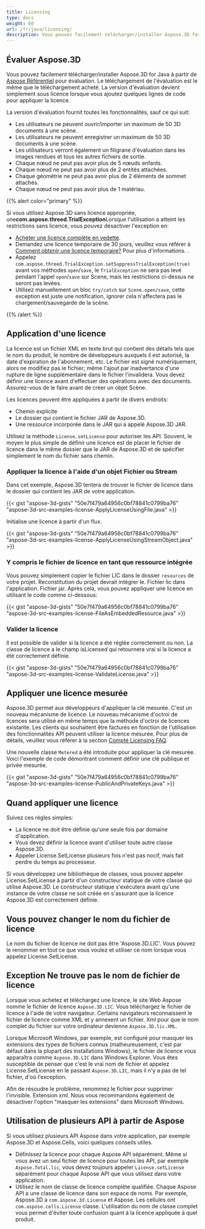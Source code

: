 ```yaml
---
title: Licensing
type: docs
weight: 60
url: /fr/java/licensing/
description: Vous pouvez facilement télécharger/installer Aspose.3D for Java à partir du référentiel Aspose pour évaluation. Le téléchargement de l'évaluation est le même que le téléchargement acheté. La version d'évaluation devient simplement sous licence lorsque vous ajoutez quelques lignes de code pour appliquer la licence.
---
```

##  **Évaluer Aspose.3D**
Vous pouvez facilement télécharger/installer Aspose.3D for Java à partir de [Aspose Référentiel](https://releases.aspose.com/java/repo/com/aspose/aspose-3d/) pour évaluation. Le téléchargement de l'évaluation est le même que le téléchargement acheté. La version d'évaluation devient simplement sous licence lorsque vous ajoutez quelques lignes de code pour appliquer la licence.

La version d'évaluation fournit toutes les fonctionnalités, sauf ce qui suit:

- Les utilisateurs ne peuvent ouvrir/importer un maximum de 50 3D documents à une scène.
- Les utilisateurs ne peuvent enregistrer un maximum de 50 3D documents à une scène.
- Les utilisateurs verront également un filigrane d'évaluation dans les images rendues et tous les autres fichiers de sortie.
- Chaque nœud ne peut pas avoir plus de 5 nœuds enfants.
- Chaque nœud ne peut pas avoir plus de 2 entités attachées.
- Chaque géométrie ne peut pas avoir plus de 2 éléments de sommet attachés.
- Chaque nœud ne peut pas avoir plus de 1 matériau.

{{% alert color="primary" %}} 

Si vous utilisez Aspose.3D sans licence appropriée, une**com.aspose.threed.TrialException**Lorsque l'utilisation a atteint les restrictions sans licence, vous pouvez désactiver l'exception en:

* [Acheter une licence complète en vedette](https://purchase.aspose.com/buy).
* Demandez une licence temporaire de 30 jours, veuillez vous référer à [Comment obtenir une licence temporaire?](https://purchase.aspose.com/temporary-license) Pour plus d'informations.
.
* Appelez `com.aspose.threed.TrialException.setSuppressTrialException(true)` avant vos méthodes `open`/`save`, le `TrialException` ne sera pas levé pendant l'appel `open`/`save` sur Scene, mais les restrictions ci-dessus ne seront pas levées.
* Utilisez manuellement un bloc `try/catch` sur `Scene.open/save`, cette exception est juste une notification, ignorer cela n'affectera pas le chargement/sauvegarde de la scène.

{{% /alert %}} 
##  **Application d'une licence**
La licence est un fichier XML en texte brut qui contient des détails tels que le nom du produit, le nombre de développeurs auxquels il est autorisé, la date d'expiration de l'abonnement, etc. Le fichier est signé numériquement, alors ne modifiez pas le fichier; même l'ajout par inadvertance d'une rupture de ligne supplémentaire dans le fichier l'invalidera. Vous devez définir une licence avant d'effectuer des opérations avec des documents. Assurez-vous de le faire avant de créer un objet Scène.

Les licences peuvent être appliquées à partir de divers endroits:

- Chemin explicite
- Le dossier qui contient le fichier JAR de Aspose.3D.
- Une ressource incorporée dans le JAR qui a appelé Aspose.3D JAR.

Utilisez la méthode `License.setLicense` pour autoriser les API. Souvent, le moyen le plus simple de définir une licence est de placer le fichier de licence dans le même dossier que le JAR de Aspose.3D et de spécifier simplement le nom du fichier sans chemin.
###  **Appliquer la licence à l'aide d'un objet Fichier ou Stream**
Dans cet exemple, Aspose.3D tentera de trouver le fichier de licence dans le dossier qui contient les JAR de votre application.

{{< gist "aspose-3d-gists" "50e7f479a64956c0bf78841c0799ba76" "aspose-3d-src-examples-license-ApplyLicenseUsingFile.java" >}}

Initialise une licence à partir d'un flux.

{{< gist "aspose-3d-gists" "50e7f479a64956c0bf78841c0799ba76" "aspose-3d-src-examples-license-ApplyLicenseUsingStreamObject.java" >}}
###  **Y compris le fichier de licence en tant que ressource intégrée**
Vous pouvez simplement copier le fichier LIC dans le dossier `resources` de votre projet. Reconstitution du projet devrait intégrer le. Fichier lic dans l'application. Fichier jar. Après cela, vous pouvez appliquer une licence en utilisant le code comme ci-dessous:

{{< gist "aspose-3d-gists" "50e7f479a64956c0bf78841c0799ba76" "aspose-3d-src-examples-license-FileAsEmbeddedResource.java" >}}
###  **Valider la licence**
Il est possible de valider si la licence a été réglée correctement ou non. La classe de licence a le champ isLicensed qui retournera vrai si la licence a été correctement définie.

{{< gist "aspose-3d-gists" "50e7f479a64956c0bf78841c0799ba76" "aspose-3d-src-examples-license-ValidateLicense.java" >}}
##  **Appliquer une licence mesurée**
Aspose.3D permet aux développeurs d'appliquer la clé mesurée. C'est un nouveau mécanisme de licence. Le nouveau mécanisme d'octroi de licences sera utilisé en même temps que la méthode d'octroi de licences existante. Les clients qui souhaitent être facturés en fonction de l'utilisation des fonctionnalités API peuvent utiliser la licence mesurée. Pour plus de détails, veuillez vous référer à la section [Compté Licensing FAQ](https://purchase.aspose.com/faqs/licensing/metered).

Une nouvelle classe `Metered` a été introduite pour appliquer la clé mesurée. Voici l'exemple de code démontrant comment définir une clé publique et privée mesurée.

{{< gist "aspose-3d-gists" "50e7f479a64956c0bf78841c0799ba76" "aspose-3d-src-examples-license-PublicAndPrivateKeys.java" >}}
##  **Quand appliquer une licence**
Suivez ces règles simples:

- La licence ne doit être définie qu'une seule fois par domaine d'application.
- Vous devez définir la licence avant d'utiliser toute autre classe Aspose.3D.
- Appeler License.SetLicense plusieurs fois n'est pas nocif, mais fait perdre du temps au processeur.

Si vous développez une bibliothèque de classes, vous pouvez appeler License.SetLicense à partir d'un constructeur statique de votre classe qui utilise Aspose.3D. Le constructeur statique s'exécutera avant qu'une instance de votre classe ne soit créée en s'assurant que la licence Aspose.3D est correctement définie.
##  **Vous pouvez changer le nom du fichier de licence**
Le nom du fichier de licence ne doit pas être 'Aspose.3D.LIC'. Vous pouvez le renommer en tout ce que vous voulez et utiliser ce nom lorsque vous appelez License.SetLicense.
##  **Exception Ne trouve pas le nom de fichier de licence**
Lorsque vous achetez et téléchargez une licence, le site Web Aspose nomme le fichier de licence `Aspose.3D.LIC`. Vous téléchargez le fichier de licence à l'aide de votre navigateur. Certains navigateurs reconnaissent le fichier de licence comme XML et y annexent un fichier. Xml pour que le nom complet du fichier sur votre ordinateur devienne `Aspose.3D.lic.XML`.

Lorsque Microsoft Windows, par exemple, est configuré pour masquer les extensions des types de fichiers connus (malheureusement, c'est par défaut dans la plupart des installations Windows), le fichier de licence vous apparaîtra comme `Aspose.3D.LIC` dans Windows Explorer. Vous êtes susceptible de penser que c'est le vrai nom de fichier et appelez License.SetLicense en le passant `Aspose.3D.LIC`, mais il n'y a pas de tel fichier, d'où l'exception.

Afin de résoudre le problème, renommez le fichier pour supprimer l'invisible. Extension xml. Nous vous recommandons également de désactiver l'option "masquer les extensions" dans Microsoft Windows.

##  **Utilisation de plusieurs API à partir de Aspose**
Si vous utilisez plusieurs API Aspose dans votre application, par exemple Aspose.3D et Aspose.Cells, voici quelques conseils utiles.

- Définissez la licence pour chaque Aspose API séparément. Même si vous avez un seul fichier de licence pour toutes les API, par exemple `Aspose.Total.lic`, vous devez toujours appeler `License.setLicense` séparément pour chaque Aspose API que vous utilisez dans votre application.
- Utilisez le nom de classe de licence complète qualifiée. Chaque Aspose API a une classe de licence dans son espace de noms. Par exemple, Aspose.3D a `com.aspose.3d.License` et Aspose. Les cellules ont `com.aspose.cells.License` classe. L'utilisation du nom de classe complet vous permet d'éviter toute confusion quant à la licence appliquée à quel produit.
